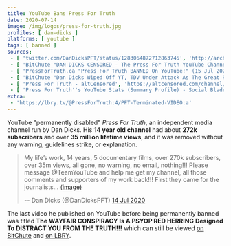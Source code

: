 ```yaml
---
title: YouTube Bans Press For Truth
date: 2020-07-14
image: /img/logos/press-for-truth.jpg
profiles: [ dan-dicks ]
platforms: [ youtube ]
tags: [ banned ]
sources:
 - [ 'twitter.com/DanDicksPFT/status/1283064872712863745', 'http://archive.is/nMKUk' ]
 - [ 'BitChute "DAN DICKS CENSORED - The Press For Truth YouTube Channel Has Been PERMANENTLY DELETED!!!" by Press For Truth (15 Jul 2020)', 'https://www.bitchute.com/video/oQiBNoHkFCHQ/' ]
 - [ 'PressForTruth.ca "Press For Truth BANNED On YouTube!" (15 Jul 2020)', 'https://pressfortruth.ca/press-for-truth-banned-on-youtube/' ]
 - [ 'BitChute "Dan Dicks Wiped Off YT, TDV Under Attack As The Great Reset Goes Into Hyperdrive" by Dollar_Vigilante (16 Jul 2020)', 'https://www.bitchute.com/video/1Xf2OqMTj2Mg/' ]
 - [ 'Press For Truth - altCensored', 'https://altcensored.com/channel/UCMOWB-s0Kek9o9sS8xA_kZQ' ]
 - [ 'Press For Truth''s YouTube Stats (Summary Profile) - Social Blade Stats', 'https://socialblade.com/youtube/channel/UCMOWB-s0Kek9o9sS8xA_kZQ' ]
extra:
 - 'https://lbry.tv/@PressForTruth:4/PFT-Terminated-VIDEO:a'
---
```


YouTube "permanently disabled" _Press For Truth_, an independent media channel
run by Dan Dicks. His **14 year old channel** had about **272k subscribers**
and over **35 million lifetime views**, and it was removed without any warning,
guidelines strike, or explanation.

> My life’s work, 14 years, 5 documentary films, over 270k subscribers, over
> 35m views, all gone, no warning, no email, nothing!!! Please message
> @TeamYouTube and help me get my channel, all those comments and supporters of
> my work back!!! First they came for the journalists...
> [(image)](channel-screenshot.jpg)
>
> -- Dan Dicks (@DanDicksPFT) [14 Jul 2020](http://archive.is/nMKUk)

The last video he published on YouTube before being permanently banned was
titled **The WAYFAIR CONSPIRACY Is A PSYOP RED HERRING Designed To DISTRACT YOU
FROM THE TRUTH!!!** which can still be viewed [on
BitChute](https://www.bitchute.com/video/93VJREXyewE/) and [on
LBRY](https://lbry.tv/@PressForTruth:4/the-wayfair-conspiracy-is-a-psyop-red:8).
